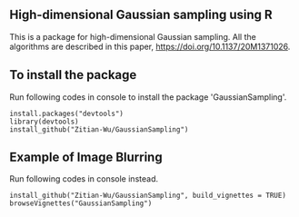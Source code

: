 ## High-dimensional Gaussian sampling using R

This is a package for high-dimensional Gaussian sampling. All the algorithms are described in this paper, https://doi.org/10.1137/20M1371026.

## To install the package
Run following codes in console to install the package 'GaussianSampling'.
```{r, results='asis', eval=FALSE}
install.packages("devtools")
library(devtools)
install_github("Zitian-Wu/GaussianSampling")
```

## Example of Image Blurring
Run following codes in console instead.
```{r, results='asis', eval=FALSE}
install_github("Zitian-Wu/GaussianSampling", build_vignettes = TRUE)
browseVignettes("GaussianSampling")
```
